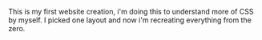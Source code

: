 This is my first website creation, i'm doing this to understand more of CSS by myself. I picked one layout and now i'm recreating everything from the zero.
